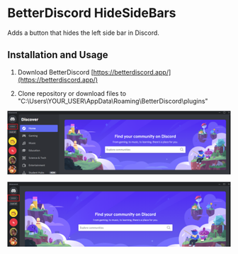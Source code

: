 # BetterDiscord HideSideBars

Adds a button that hides the left side bar in Discord.

## Installation and Usage

1. Download BetterDiscord [https://betterdiscord.app/](https://betterdiscord.app/)

2. Clone repository or download files to "C:\Users\YOUR_USER\AppData\Roaming\BetterDiscord\plugins"

![hidebefore](/res/hidebefore.png)

![hideafter](/res/hideafter.png)